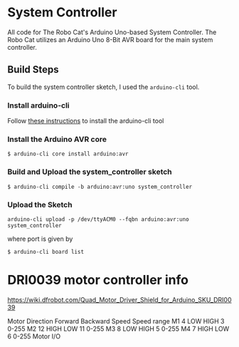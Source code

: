 # System Controller

All code for The Robo Cat's Arduino Uno-based System Controller. The Robo Cat utilizes an Arduino Uno 8-Bit AVR board for the main system controller.

## Build Steps
To build the system controller sketch, I used the `arduino-cli` tool. 

### Install arduino-cli
Follow [these instructions](https://arduino.github.io/arduino-cli/0.21/installation/) to install the arduino-cli tool

### Install the Arduino AVR core 
`$ arduino-cli core install arduino:avr`

### Build and Upload the system_controller sketch
`$ arduino-cli compile -b arduino:avr:uno system_controller`

### Upload the Sketch

`arduino-cli upload -p /dev/ttyACM0 --fqbn arduino:avr:uno system_controller`

where port is given by 

`$ arduino-cli board list`


# DRI0039 motor controller info

https://wiki.dfrobot.com/Quad_Motor_Driver_Shield_for_Arduino_SKU_DRI0039

Motor	Direction	Forward	Backward	Speed	Speed range
M1	4	LOW	HIGH	3	0-255
M2	12	HIGH	LOW	11	0-255
M3	8	LOW	HIGH	5	0-255
M4	7	HIGH	LOW	6	0-255
Motor I/O


